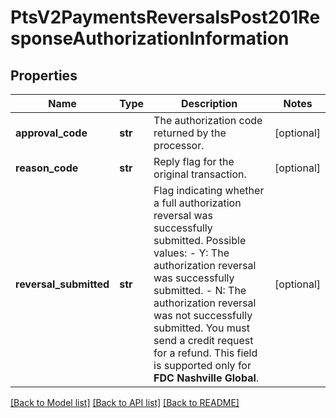 # PtsV2PaymentsReversalsPost201ResponseAuthorizationInformation

## Properties
Name | Type | Description | Notes
------------ | ------------- | ------------- | -------------
**approval_code** | **str** | The authorization code returned by the processor. | [optional] 
**reason_code** | **str** | Reply flag for the original transaction. | [optional] 
**reversal_submitted** | **str** | Flag indicating whether a full authorization reversal was successfully submitted.  Possible values: - Y: The authorization reversal was successfully submitted. - N: The authorization reversal was not successfully submitted. You must send a credit request for a refund.  This field is supported only for **FDC Nashville Global**.  | [optional] 

[[Back to Model list]](../README.md#documentation-for-models) [[Back to API list]](../README.md#documentation-for-api-endpoints) [[Back to README]](../README.md)



